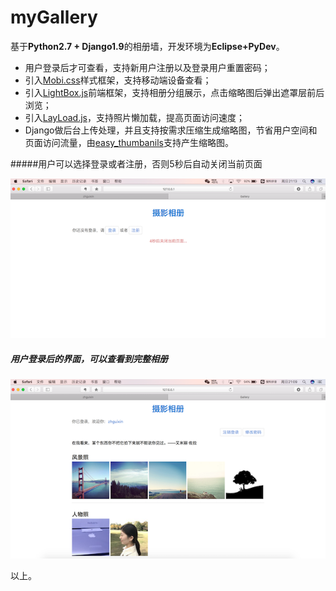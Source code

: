 # myGallery
基于**Python2.7 + Django1.9**的相册墙，开发环境为**Eclipse+PyDev**。

- 用户登录后才可查看，支持新用户注册以及登录用户重置密码；
- 引入[Mobi.css](http://getmobicss.com/docs/introduction.html)样式框架，支持移动端设备查看；
- 引入[LightBox.js](http://lokeshdhakar.com/projects/lightbox2/)前端框架，支持相册分组展示，点击缩略图后弹出遮罩层前后浏览；
- 引入[LayLoad.js](https://www.w3cways.com/1765.html)，支持照片懒加载，提高页面访问速度；
- Django做后台上传处理，并且支持按需求压缩生成缩略图，节省用户空间和页面访问流量，由[easy_thumbanils](https://pypi.python.org/pypi/easy-thumbnails)支持产生缩略图。

#####用户可以选择登录或者注册，否则5秒后自动关闭当前页面

![](../images/gallery2.png)

##### 用户登录后的界面，可以查看到完整相册

![](../images/gallery1.png)

以上。